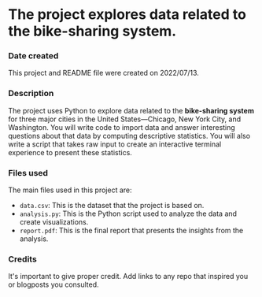 # The project explores data related to the bike-sharing system.

### Date created

This project and README file were created on 2022/07/13.

### Description

The project uses Python to explore data related to the **bike-sharing system** for three major cities in the United States—Chicago, New York City, and Washington. You will write code to import data and answer interesting questions about that data by computing descriptive statistics. You will also write a script that takes raw input to create an interactive terminal experience to present these statistics.

### Files used

The main files used in this project are:

- `data.csv`: This is the dataset that the project is based on.
- `analysis.py`: This is the Python script used to analyze the data and create visualizations.
- `report.pdf`: This is the final report that presents the insights from the analysis.

### Credits

It's important to give proper credit. Add links to any repo that inspired you or blogposts you consulted.
